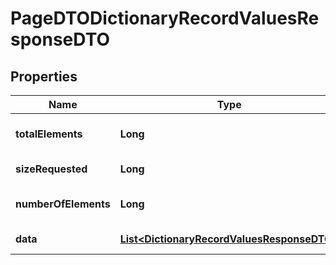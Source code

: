 

# PageDTODictionaryRecordValuesResponseDTO


## Properties

| Name | Type | Description | Notes |
|------------ | ------------- | ------------- | -------------|
|**totalElements** | **Long** | Total elements by request |  [optional] |
|**sizeRequested** | **Long** | Requested size |  [optional] |
|**numberOfElements** | **Long** | Fetched records count |  [optional] |
|**data** | [**List&lt;DictionaryRecordValuesResponseDTO&gt;**](DictionaryRecordValuesResponseDTO.md) | Data records |  [optional] |



